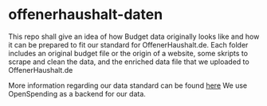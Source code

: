 # offenerhaushalt-daten

This repo shall give an idea of how Budget data originally looks like and how it can be prepared to fit our standard for OffenerHaushalt.de. Each folder includes an original budget file or the origin of a website, some skripts to scrape and clean the data, and the enriched data file that we uploaded to OffenerHaushalt.de 

More information regarding our data standard can be found [here](https://offenerhaushalt.de/page/datenstandard.html) We use OpenSpending as a backend for our data.
